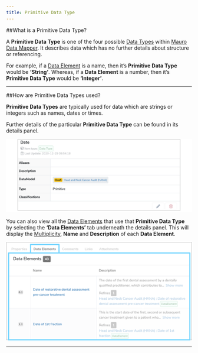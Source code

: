 ```yaml
---
title: Primitive Data Type
---
```


##What is a Primitive Data Type?

A **Primitive Data Type** is one of the four possible [Data Types](../data-type/data-type.md) within [Mauro Data Mapper](https://modelcatalogue.cs.ox.ac.uk/mdm-ui/#/home). It describes data which has no further details about structure or referencing. 

For example, if a [Data Element](../data-element/data-element.md) is a name, then it’s **Primitive Data Type** would be **‘String’**. Whereas, if a **Data Element** is a number, then it’s **Primitive Data Type** would be **‘Integer’**.

---

##How are Primitive Data Types used?

**Primitive Data Types** are typically used for data which are strings or integers such as names, dates or times. 

Further details of the particular **Primitive Data Type** can be found in its details panel.

![Primitive Data Type details panel](primitive-data-type-details-panel.png) 

You can also view all the [Data Elements](../data-element/data-element.md) that use that **Primitive Data Type** by selecting the **‘Data Elements’** tab underneath the details panel. This will display the [Multiplicity](../multiplicity/multiplicity.md), **Name** and **Description** of each **Data Element**. 

![List of Data Elements that use the Primitive Data Type](primitive-data-elements.png) 

---